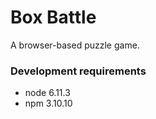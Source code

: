 Box Battle
==========

A browser-based puzzle game.

### Development requirements

* node 6.11.3
* npm 3.10.10
